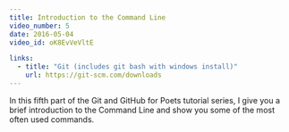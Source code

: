 ```yaml
---
title: Introduction to the Command Line
video_number: 5
date: 2016-05-04
video_id: oK8EvVeVltE

links:
  - title: "Git (includes git bash with windows install)"
    url: https://git-scm.com/downloads
---
```


In this fifth part of the Git and GitHub for Poets tutorial series, I give you a brief introduction to the Command Line and show you some of the most often used commands.
